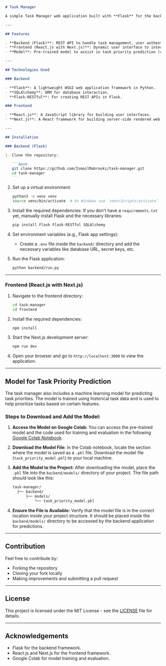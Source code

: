 ````markdown
# Task Manager

A simple Task Manager web application built with **Flask** for the backend and **React.js** with **Next.js** for the frontend. The application allows users to manage tasks, set priorities, and organize their work efficiently.

---

## Features

- **Backend (Flask)**: REST API to handle task management, user authentication, and other backend functionalities.
- **Frontend (React.js with Next.js)**: Dynamic user interface to interact with the backend API and display tasks.
- **Model**: Pre-trained model to assist in task priority prediction (refer to the link below for the model in Google Colab).

---

## Technologies Used

### Backend

- **Flask**: A lightweight WSGI web application framework in Python.
- **SQLAlchemy**: ORM for database interaction.
- **Flask-RESTful**: For creating REST APIs in Flask.

### Frontend

- **React.js**: A JavaScript library for building user interfaces.
- **Next.js**: A React framework for building server-side rendered web applications.

---

## Installation

### Backend (Flask)

1. Clone the repository:

   ```bash
   git clone https://github.com/IsmailMabrouki/task-manager.git
   cd task-manager
   ```
````

2. Set up a virtual environment:

   ```bash
   python3 -m venv venv
   source venv/bin/activate  # On Windows use `venv\Scripts\activate`
   ```

3. Install the required dependencies:
   If you don't have a `requirements.txt` yet, manually install Flask and the necessary libraries:

   ```bash
   pip install Flask Flask-RESTful SQLAlchemy
   ```

4. Set environment variables (e.g., Flask app settings):

   - Create a `.env` file inside the `backend/` directory and add the necessary variables like database URL, secret keys, etc.

5. Run the Flask application:

   ```bash
   python backend/run.py
   ```

---

### Frontend (React.js with Next.js)

1. Navigate to the frontend directory:

   ```bash
   cd task-manager
   cd frontend
   ```

2. Install the required dependencies:

   ```bash
   npm install
   ```

3. Start the Next.js development server:

   ```bash
   npm run dev
   ```

4. Open your browser and go to `http://localhost:3000` to view the application.

---

## Model for Task Priority Prediction

The task manager also includes a machine learning model for predicting task priorities. The model is trained using historical task data and is used to help prioritize tasks based on certain features.

### Steps to Download and Add the Model:

1. **Access the Model on Google Colab:**
   You can access the pre-trained model and the code used for training and evaluation in the following [Google Colab Notebook](https://colab.research.google.com/drive/1pG8QLEUAlELmGHVfLMSgMBQ6MzDoWu9m?usp=sharing).

2. **Download the Model File:**
   In the Colab notebook, locate the section where the model is saved as a `.pkl` file. Download the model file (`task_priority_model.pkl`) to your local machine.

3. **Add the Model to the Project:**
   After downloading the model, place the `.pkl` file into the `backend/models/` directory of your project. The file path should look like this:

   ```bash
   task-manager/
     ├── backend/
         ├── models/
             └── task_priority_model.pkl
   ```

4. **Ensure the File is Available:**
   Verify that the model file is in the correct location inside your project structure. It should be placed inside the `backend/models/` directory to be accessed by the backend application for predictions.

---

## Contribution

Feel free to contribute by:

- Forking the repository
- Cloning your fork locally
- Making improvements and submitting a pull request

---

## License

This project is licensed under the MIT License - see the [LICENSE](LICENSE) file for details.

---

## Acknowledgements

- Flask for the backend framework.
- React.js and Next.js for the frontend framework.
- Google Colab for model training and evaluation.

```

```
